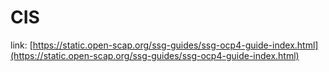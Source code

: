 # CIS

link: [https://static.open-scap.org/ssg-guides/ssg-ocp4-guide-index.html](https://static.open-scap.org/ssg-guides/ssg-ocp4-guide-index.html)

